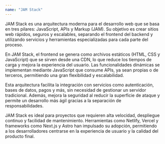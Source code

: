 ```yaml
---
name: "JAM Stack"
---
```


JAM Stack es una arquitectura moderna para el desarrollo web que se basa en tres pilares: JavaScript, APIs y Markup (JAM). Su objetivo es crear sitios web rápidos, seguros y escalables, separando el frontend del backend y utilizando servicios y herramientas especializadas para cada parte del proceso.

En JAM Stack, el frontend se genera como archivos estáticos (HTML, CSS y JavaScript) que se sirven desde una CDN, lo que reduce los tiempos de carga y mejora la experiencia del usuario. Las funcionalidades dinámicas se implementan mediante JavaScript que consume APIs, ya sean propias o de terceros, permitiendo una gran flexibilidad y escalabilidad.

Esta arquitectura facilita la integración con servicios como autenticación, bases de datos, pagos y más, sin necesidad de gestionar un servidor tradicional. Además, mejora la seguridad al reducir la superficie de ataque y permite un desarrollo más ágil gracias a la separación de responsabilidades.

JAM Stack es ideal para proyectos que requieren alta velocidad, despliegue continuo y facilidad de mantenimiento. Herramientas como Netlify, Vercel y frameworks como Next.js y Astro han impulsado su adopción, permitiendo a los desarrolladores centrarse en la experiencia de usuario y la calidad del producto final.
